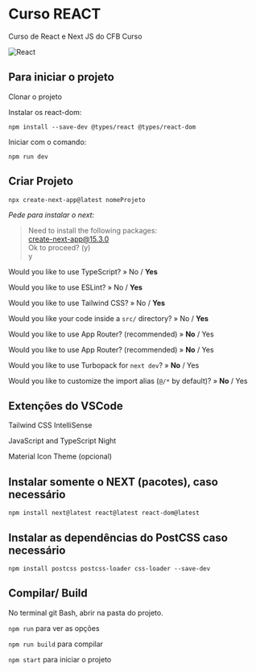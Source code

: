 # Curso REACT
Curso de React e Next JS do CFB Curso

![React](https://img.shields.io/badge/react-%2320232a.svg?style=for-the-badge&logo=react&logoColor=%2361DAFB)

## Para iniciar o projeto
Clonar o projeto 

Instalar os react-dom:

`npm install --save-dev @types/react @types/react-dom
`

Iniciar com o comando:

`npm run dev`

## Criar Projeto

`npx create-next-app@latest nomeProjeto`

*Pede para instalar o next:*

>Need to install the following packages:\
create-next-app@15.3.0 \
Ok to proceed? (y) \
y

Would you like to use TypeScript? » No / **Yes**

Would you like to use ESLint? » No / **Yes**

Would you like to use Tailwind CSS? » No / **Yes**

Would you like your code inside a `src/` directory? » No / **Yes**

Would you like to use App Router? (recommended) » **No** / Yes

Would you like to use App Router? (recommended) » **No** / Yes

Would you like to use Turbopack for `next dev`? » **No** / Yes

Would you like to customize the import alias (`@/*` by default)? » **No** / Yes

## Extenções do VSCode

Tailwind CSS IntelliSense

JavaScript and TypeScript Night

Material Icon Theme (opcional)

## Instalar somente o NEXT (pacotes), caso necessário

`npm install next@latest react@latest react-dom@latest`

## Instalar as dependências do PostCSS caso necessário

`npm install postcss postcss-loader css-loader --save-dev`

## Compilar/ Build

No terminal git Bash, abrir na pasta do projeto.

`npm run` para ver as opções

`npm run build` para compilar

`npm start` para iniciar o projeto
